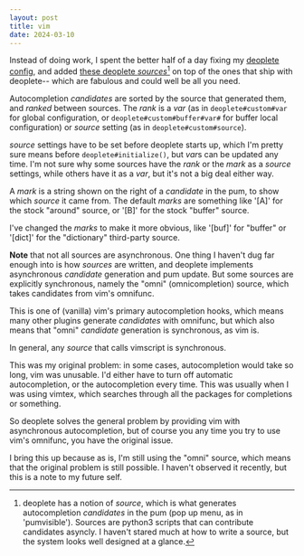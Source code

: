 ```yaml
---
layout: post
title: vim
date: 2024-03-10
---
```

Instead of doing work, I spent the better half of a day fixing my
[deoplete](https://github.com/Shougo/deoplete.nvim)
[config](https://github.com/hejohns/hejohns-vim/blob/trunk/plugin/hejohns.vim),
and added [these deoplete *sources*](https://github.com/hejohns/hejohns-vim/blob/trunk/plugins.vim)[^1] on top of the ones that ship with deoplete--
which are fabulous and could well be all you need.

[^1]: deoplete has a notion of *source*, which is what generates autocompletion *candidates* in the pum (pop up menu, as in 'pumvisible'). Sources are python3 scripts that can contribute candidates asyncly. I haven't stared much at how to write a source, but the system looks well designed at a glance.

Autocompletion *candidates* are sorted by the source that generated them,
and *ranked* between sources.
The *rank* is a *var*
(as in `deoplete#custom#var` for global configuration,
 or `deoplete#custom#buffer#var#` for buffer local configuration)
or *source* setting
(as in `deoplete#custom#source`).

*source* settings have to be set before deoplete starts up,
which I'm pretty sure means before `deoplete#initialize()`,
but *var*s can be updated any time.
I'm not sure why some sources have the *rank* or the *mark*
as a *source* settings,
while others have it as a *var*, but it's not a big deal either way.

A *mark* is a string shown on the right of a *candidate* in the pum,
to show which *source* it came from.
The default *marks* are something like '[A]' for the stock "around" source,
or '[B]' for the stock "buffer" source.

I've changed the *marks* to make it more obvious,
like '[buf]' for "buffer" or '[dict]' for the "dictionary" third-party source.

**Note** that not all sources are asynchronous.
One thing I haven't dug far enough into is how *sources* are written,
and deoplete implements asynchronous *candidate* generation and pum update.
But some sources are explicitly synchronous,
namely the "omni" (omnicompletion) source,
which takes candidates from vim's omnifunc.

This is one of (vanilla) vim's primary autocompletion hooks,
which means many other plugins generate *candidates* with omnifunc,
but which also means that "omni" *candidate* generation is synchronous,
as vim is.

In general, any *source* that calls vimscript is synchronous.

This was my original problem:
in some cases, autocompletion would take so long, vim was unusable.
I'd either have to turn off automatic autocompletion, or <C-c> the autocompletion every time.
This was usually when I was using vimtex, which searches through all the packages for completions or something.

So deoplete solves the general problem by providing vim with asynchronous autocompletion,
but of course you any time you try to use vim's omnifunc,
you have the original issue.

I bring this up because as is, I'm still using the "omni" source,
which means that the original problem is still possible.
I haven't observed it recently, but this is a note to my future self.
